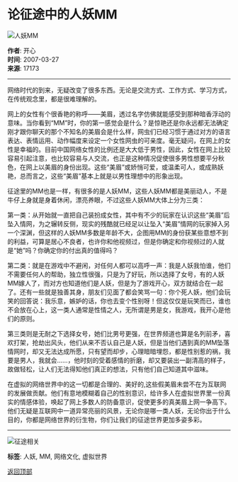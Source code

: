 # 论征途中的人妖MM

![人妖MM](//ue.17173cdn.com/2008wblm/dingtiao_1.gif)

**作者**: 开心  
**时间**: 2007-03-27  
**来源**: 17173  

---

网络时代的到来，无疑改变了很多东西。无论是交流方式、工作方式、学习方式，在传统观念里，都是很难理解的。

网上的女性有个很香艳的称呼——美眉，透过名字仿佛就能感受到那种暗香浮动的意味。当你看到“MM”时，你的第一感觉会是什么？是惊艳还是你永远都无法确定刚才跟你聊天的那个不知名的美眉会是什么样，网虫们已经习惯于通过对方的语言表达、表情运用、动作幅度来设定一个女性网虫的可亲度。毫无疑问，在网上的女性是幸福的。目前中国网络女性的比例还是大大低于男性，因此，女性在网上比较容易引起注意，也比较容易与人交流，也正是这种情况促使很多男性想要平分秋色，在网上以美眉的身份出现。这些“美眉”或娇悄可爱，或温柔可人，或成熟妖艳，总而言之，这些“美眉”基本上就是以男性理想中的形象出现。

征途里的MM也是一样，有很多的是人妖MM，这些人妖MM都是美丽动人，不是牛仔上身就是身着休闲，漂亮养眼，不过这些人妖MM大体上分为三类：

第一类：从开始就一直把自己装扮成女性，其中有不少的玩家在认识这些“美眉”后坠入情网，为之辗转反侧，现实的残酷就已经足以让坠入“美眉”情网的玩家掉入另一个深渊，但这样的人妖MM多数是年龄不大，企图用MM的身份获某些意想不到的利益，可算是居心不良者，也许你和他视频过，但是你确定和你视频过的人就是“她”吗？你确定你的付出真的值得吗？

第二类：就是在游戏中不避闲，对任何人都可以高呼一声：我是人妖我怕谁，他们不需要任何人的帮助，独立性很强，只是为了好玩，所以选择了女号，有的人妖MM嫁人了，而对方也知道他们是人妖，但是为了游戏开心，双方就结合在一起了。还有一些就是独善其身，朋友们见面了都会笑骂一句：你个死人妖，他们会玩笑的回答说：我乐意，嫉妒的话，你也去变个性别呀！但这仅仅是玩笑而已，谁也不会放在心上，这一类人通常是性情之人，无所谓是男是女，我游戏，我开心是他们的原则。

第三类则是无耐之下选择女号，她们比男号更强，在世界频道也算是名列前矛，喜欢打架，抢劫出风头，他们从来不否认自己是人妖，但是当他们遇到真的MM坠落情网时，却又无法达成所愿，只有望而却步，心理暗暗埋怨，都是性别惹的祸，我要是男人，我就会……，他时刻的受着感情的折磨，却又要装出一副清高的样子，故做轻松，让人们无法得知他们真正的想法，只有他们自己知道其中滋味。

在虚拟的网络世界中的这一切都是合理的、美好的,这些假美眉未尝不在为互联网的发展做贡献。他们有意地模糊着自己的性别意识，给许多人在虚拟世界里一份真实的情感体验，唤起了网上多数人的防备意识，促使更多的真美眉上网一争高下。他们无疑是互联网中一道异常亮丽的风景，无论你是哪一类人妖，无论你出于什么目的，你都是网络世界的衍生物，你们让我们的征途世界更加多姿多彩。

---

![征途相关](//ue.17173cdn.com/dnf/wangyouzq.jpg)

**标签**: 人妖, MM, 网络文化, 虚拟世界

[返回顶部](javascript:scroll(0,0);)